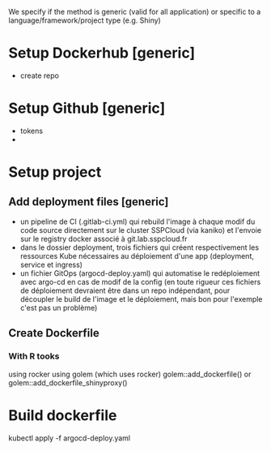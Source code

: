 
We specify if the method is generic (valid for all application) or specific to a language/framework/project type (e.g. Shiny)


# Setup Dockerhub [generic]
- create repo

# Setup Github [generic]
- tokens
- 



# Setup project
## Add deployment files [generic]
- un pipeline de CI (.gitlab-ci.yml) qui rebuild l'image à chaque modif du code source directement sur le cluster SSPCloud (via kaniko) et l'envoie sur le registry docker associé à git.lab.sspcloud.fr
- dans le dossier deployment, trois fichiers qui créent respectivement les ressources Kube nécessaires au déploiement d'une app (deployment, service et ingress)
- un fichier GitOps (argocd-deploy.yaml) qui automatise le redéploiement avec argo-cd en cas de modif de la config (en toute rigueur ces fichiers de déploiement devraient être dans un repo indépendant, pour découpler le build de l'image et le déploiement, mais bon pour l'exemple c'est pas un problème)

## Create Dockerfile
### With R tooks
using rocker
using golem (which uses rocker) golem::add_dockerfile() or golem::add_dockerfile_shinyproxy()


# Build dockerfile

kubectl apply -f argocd-deploy.yaml